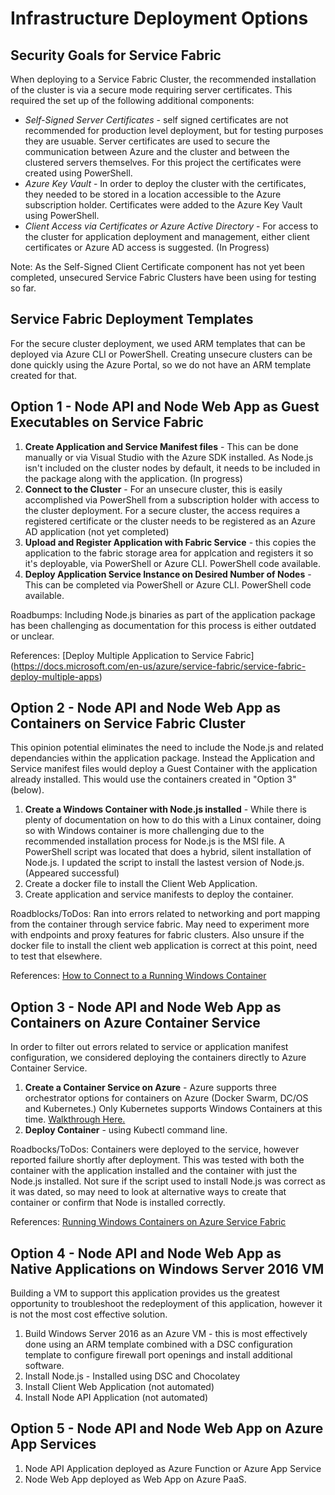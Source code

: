 # Infrastructure Deployment Options

## Security Goals for Service Fabric

When deploying to a Service Fabric Cluster, the recommended installation of the cluster is via a secure mode requiring server certificates. This required the set up of the following additional components:

- _Self-Signed Server Certificates_ - self signed certificates are not recommended for production level deployment, but for testing purposes they are usuable. Server certificates are used to secure the communication between Azure and the cluster and between the clustered servers themselves. For this project the certificates were created using PowerShell.
- _Azure Key Vault_ - In order to deploy the cluster with the certificates, they needed to be stored in a location accessible to the Azure subscription holder. Certificates were added to the Azure Key Vault using PowerShell.
- _Client Access via Certificates or Azure Active Directory_ - For access to the cluster for application deployment and management, either client certificates or Azure AD access is suggested. (In Progress)

Note: As the Self-Signed Client Certificate component has not yet been completed, unsecured Service Fabric Clusters have been using for testing so far.

## Service Fabric Deployment Templates

For the secure cluster deployment, we used ARM templates that can be deployed via Azure CLI or PowerShell. Creating unsecure clusters can be done quickly using the Azure Portal, so we do not have an ARM template created for that.

## Option 1 - Node API and Node Web App as Guest Executables on Service Fabric

1. **Create Application and Service Manifest files** - This can be done manually or via Visual Studio with the Azure SDK installed. As Node.js isn't included on the cluster nodes by default, it needs to be included in the package along with the application. (In progress)
1. **Connect to the Cluster** - For an unsecure cluster, this is easily accomplished via PowerShell from a subscription holder with access to the cluster deployment. For a secure cluster, the access requires a registered certificate or the cluster needs to be registered as an Azure AD application (not yet completed)
1. **Upload and Register Application with Fabric Service** - this copies the application to the fabric storage area for applcation and registers it so it's deployable, via PowerShell or Azure CLI. PowerShell code available.
1. **Deploy Application Service Instance on Desired Number of Nodes** - This can be completed via PowerShell or Azure CLI.  PowerShell code available.

Roadbumps: Including Node.js binaries as part of the application package has been challenging as documentation for this process is either outdated or unclear.

References: [Deploy Multiple Application to Service Fabric] (https://docs.microsoft.com/en-us/azure/service-fabric/service-fabric-deploy-multiple-apps)

## Option 2 - Node API and Node Web App as Containers on Service Fabric Cluster

This opinion potential eliminates the need to include the Node.js and related dependancies within the application package. Instead the Application and Service manifest files would deploy a Guest Container with the application already installed.  This would use the containers created in "Option 3" (below).

1. **Create a Windows Container with Node.js installed** - While there is plenty of documentation on how to do this with a Linux container, doing so with Windows container is more challenging due to the recommended installation process for Node.js is the MSI file. A PowerShell script was located that does a hybrid, silent installation of Node.js.  I updated the script to install the lastest version of Node.js. (Appeared successful)
1. Create a docker file to install the Client Web Application.
1. Create application and service manifests to deploy the container.

Roadblocks/ToDos: Ran into errors related to networking and port mapping from the container through service fabric. May need to experiment more with endpoints and proxy features for fabric clusters. Also unsure if the docker file to install the client web application is correct at this point, need to test that elsewhere.

References: [How to Connect to a Running Windows Container](https://github.com/artisticcheese/artisticcheesecontainer/wiki/Logging-into-running-container
)

## Option 3 - Node API and Node Web App as Containers on Azure Container Service

In order to filter out errors related to service or application manifest configuration, we considered deploying the containers directly to Azure Container Service.

1. **Create a Container Service on Azure** - Azure supports three orchestrator options for containers on Azure (Docker Swarm, DC/OS and Kubernetes.) Only Kubernetes supports Windows Containers at this time. [Walkthrough Here.](https://docs.microsoft.com/en-us/azure/container-service/container-service-kubernetes-windows-walkthrough)
1. **Deploy Container** - using Kubectl command line.

Roadbocks/ToDos: Containers were deployed to the service, however reported failure shortly after deployment. This was tested with both the container with the application installed and the container with just the Node.js installed.  Not sure if the script used to install Node.js was correct as it was dated, so may need to look at alternative ways to create that container or confirm that Node is installed correctly.

References: [Running Windows Containers on Azure Service Fabric](https://loekd.wordpress.com/2017/02/08/running-windows-containers-on-azure-service-fabric/)

## Option 4 - Node API and Node Web App as Native Applications on Windows Server 2016 VM

Building a VM to support this application provides us the greatest opportunity to troubleshoot the redeployment of this application, however it is not the most cost effective solution.

1. Build Windows Server 2016 as an Azure VM - this is most effectively done using an ARM template combined with a DSC configuration template to configure firewall port openings and install additional software.
1. Install Node.js - Installed using DSC and Chocolatey
1. Install Client Web Application (not automated)
1. Install Node API Application (not automated)

## Option 5 - Node API and Node Web App on Azure App Services

1. Node API Application deployed as Azure Function or Azure App Service
1. Node Web App deployed as Web App on Azure PaaS.